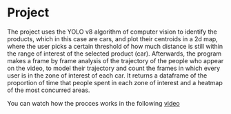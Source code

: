 # Project

The project uses the YOLO v8 algorithm of computer vision to identify the products, which in this case are cars, and plot their centroids in a 2d map, where the user picks a certain threshold of how much distance is still within the range of interest of the selected product (car). Afterwards, the program makes a frame by frame analysis of the trajectory of the people who appear on the video, to model their trajectory and count the frames in which every user is in the zone of interest of each car. It returns a dataframe of the proportion of time that people spent in each zone of interest and a heatmap of the most concurred areas.

You can watch how the procces works in the following [video](https://drive.google.com/file/d/1D0vLoZT-S2my4VO4Z3b0z2g9xXliZTZK/view?usp=drive_link)
